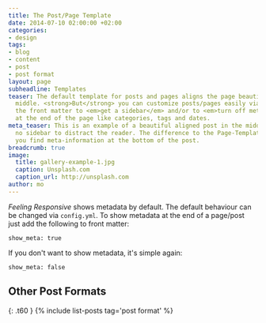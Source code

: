 ```yaml
---
title: The Post/Page Template
date: 2014-07-10 02:00:00 +02:00
categories:
- design
tags:
- blog
- content
- post
- post format
layout: page
subheadline: Templates
teaser: The default template for posts and pages aligns the page beautifully in the
  middle. <strong>But</strong> you can customize posts/pages easily via switches in
  the front matter to <em>get a sidebar</em> and/or to <em>turn off meta-information</em>
  at the end of the page like categories, tags and dates.
meta_teaser: This is an example of a beautiful aligned post in the middle. There is
  no sidebar to distract the reader. The difference to the Page-Template is, that
  you find meta-information at the bottom of the post.
breadcrumb: true
image:
  title: gallery-example-1.jpg
  caption: Unsplash.com
  caption_url: http://unsplash.com
author: mo
---
```


*Feeling Responsive* shows metadata by default. The default behaviour can be changed via `config.yml`. To show metadata at the end of a page/post just add the following to front matter:
<!--more-->

~~~
show_meta: true
~~~

If you don't want to show metadata, it's simple again:

~~~
show_meta: false
~~~


## Other Post Formats
{: .t60 }
{% include list-posts tag='post format' %}

